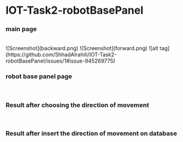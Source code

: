 
# IOT-Task2-robotBasePanel
<h3>main page</h3><br>
![Screenshot](backward.png)
![Screenshot](forward.png)
![alt tag](https://github.com/ShhadAlrahili/IOT-Task2-robotBasePanel/issues/1#issue-945269775)


<h3>robot base panel page</h3><br>
 




<h3> Result after choosing the direction of movement</h3><br>








<h3>Result after insert the direction of movement on database</h3><br>


   
 
  


